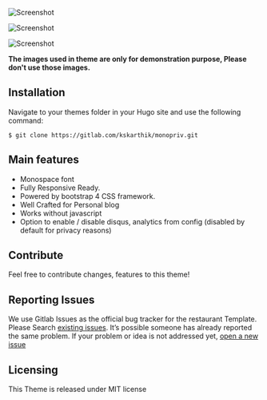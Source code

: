 ![Screenshot](https://gitlab.com/kskarthik/monopriv/raw/master/images/screenshot.png "Desktop View")

![Screenshot](https://gitlab.com/kskarthik/monopriv/raw/master/images/tn.png "Tab view")

![Screenshot](https://gitlab.com/kskarthik/monopriv/raw/master/images/mobile.png "Mobile View")

**The images used in theme are only for demonstration purpose, Please don't use those images.**

## Installation

Navigate to your themes folder in your Hugo site and use the following command:

```
$ git clone https://gitlab.com/kskarthik/monopriv.git

```

## Main features

* Monospace font
* Fully Responsive Ready.
* Powered by bootstrap 4 CSS framework.
* Well Crafted for Personal blog
* Works without javascript
* Option to enable / disable disqus, analytics from config (disabled by default for privacy reasons)

## Contribute
Feel free to contribute changes, features to this theme!

## Reporting Issues

We use Gitlab Issues as the official bug tracker for the restaurant Template. Please Search [existing issues](https://gitlab.com/kskarthik/monopriv/issues). It’s possible someone has already reported the same problem.
If your problem or idea is not addressed yet, [open a new issue](https://gitlab.com/kskarthik/monopriv/issues)

## Licensing

This Theme is released under MIT license
